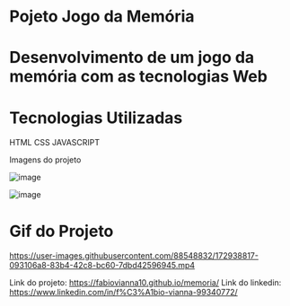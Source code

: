 # Pojeto Jogo da Memória


 # Desenvolvimento de um jogo da memória com as tecnologias Web
 
 # Tecnologias Utilizadas
 
 HTML
 CSS
 JAVASCRIPT
 
 
 
 
 Imagens do projeto
 
 ![image](https://user-images.githubusercontent.com/88548832/172938620-fe67dc13-d271-45ae-9aba-5042ce6d807b.png)

 
 ![image](https://user-images.githubusercontent.com/88548832/172938573-b59378ff-4fb7-429e-8be0-38690ccfd39e.png)
 
 
 # Gif do Projeto

 
 
 


https://user-images.githubusercontent.com/88548832/172938817-093106a8-83b4-42c8-bc60-7dbd42596945.mp4


 
 Link do projeto: https://fabiovianna10.github.io/memoria/
 Link do linkedin: https://www.linkedin.com/in/f%C3%A1bio-vianna-99340772/
